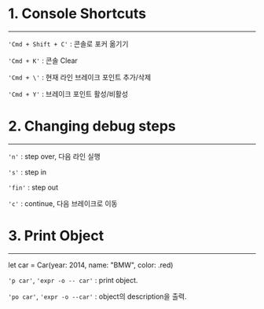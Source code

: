 # 1. Console Shortcuts
---

`'Cmd + Shift + C'` : 콘솔로 포커 옮기기

`'Cmd + K'` : 콘솔 Clear

`'Cmd + \'` : 현재 라인 브레이크 포인트 추가/삭제

`'Cmd + Y'` : 브레이크 포인트 활성/비활성


# 2. Changing debug steps
---

`'n'` : step over, 다음 라인 실행

`'s'` : step in

`'fin'` : step out

`'c'` : continue, 다음 브레이크로 이동


# 3. Print Object
---

let car = Car(year: 2014, name: "BMW", color: .red)

`'p car'`, `'expr -o -- car'` : print object.

`'po car'`, `'expr -o --car'` : object의 description을 출력.
